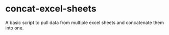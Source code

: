 # concat-excel-sheets
A basic script to pull data from multiple excel sheets and concatenate them into one.
